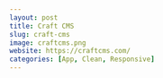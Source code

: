 ```yaml
---
layout: post
title: Craft CMS
slug: craft-cms
image: craftcms.png
website: https://craftcms.com/
categories: [App, Clean, Responsive]
---
```

